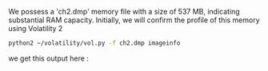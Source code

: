 We possess a 'ch2.dmp' memory file with a size of 537 MB, indicating substantial RAM capacity. Initially, we will confirm the profile of this memory using Volatility 2
```bash
python2 ~/volatility/vol.py -f ch2.dmp imageinfo
```
we get this output here :

